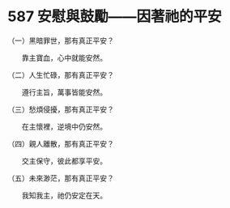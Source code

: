 # 587 安慰與鼓勵——因著祂的平安

（一）黑暗罪世，那有真正平安？

　　靠主寶血，心中就能安然。

（二）人生忙碌，那有真正平安？

　　遵行主旨，萬事皆能安然。

（三）愁煩侵擾，那有真正平安？

　　在主懷裡，逆境中仍安然。

（四）親人離散，那有真正平安？

　　交主保守，彼此都享平安。

（五）未來渺茫，那有真正平安？

　　我知我主，祂仍安定在天。

